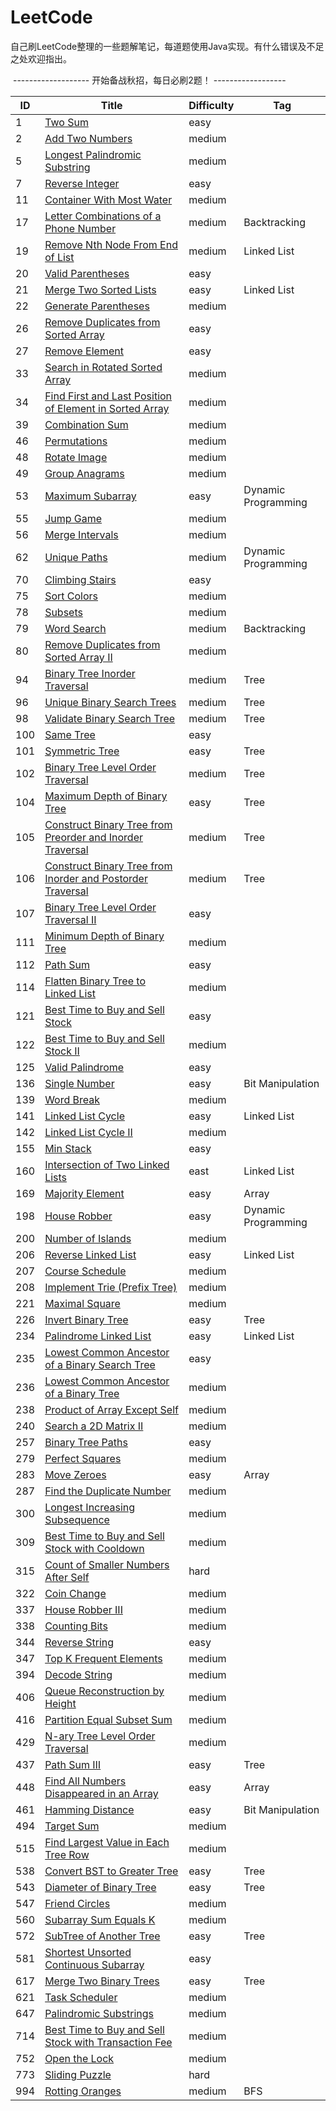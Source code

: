 # LeetCode

​		自己刷LeetCode整理的一些题解笔记，每道题使用Java实现。有什么错误及不足之处欢迎指出。

​		------------------- 开始备战秋招，每日必刷2题！ ------------------

| ID   | Title                                                        | Difficulty | Tag                 |
| ---- | ------------------------------------------------------------ | ---------- | ------------------- |
| 1    | [Two Sum](https://github.com/HoqiheChen/LeetCode/blob/master/code/1-100/001.Two%20Sum.md) | easy       |                     |
| 2    | [Add Two Numbers](https://github.com/HoqiheChen/LeetCode/blob/master/code/1-100/002.Add%20Two%20Numbers.md) | medium     |                     |
| 5    | [Longest Palindromic Substring](https://github.com/HoqiheChen/LeetCode/blob/master/code/1-100/005.Longest%20Palindromic%20Substring.md) | medium     |                     |
| 7    | [Reverse Integer](https://github.com/HoqiheChen/LeetCode/blob/master/code/1-100/007.Reverse%20Integer.md) | easy       |                     |
| 11   | [Container With Most Water](https://github.com/HoqiheChen/LeetCode/blob/master/code/1-100/11.Container%20With%20Most%20Water.md) | medium     |                     |
| 17   | [Letter Combinations of a Phone Number](https://github.com/HoqiheChen/LeetCode/blob/master/code/1-100/017.Letter%20Combinations%20of%20a%20Phone%20Number.md) | medium     | Backtracking        |
| 19   | [Remove Nth Node From End of List](https://github.com/HoqiheChen/LeetCode/blob/master/code/1-100/019.Remove%20Nth%20Node%20From%20End%20of%20List.md) | medium     | Linked List         |
| 20   | [Valid Parentheses](https://github.com/HoqiheChen/LeetCode/blob/master/code/1-100/020.Valid%20Parentheses.md) | easy       |                     |
| 21   | [Merge Two Sorted Lists](https://github.com/HoqiheChen/LeetCode/blob/master/code/1-100/021.Merge%20Two%20Sorted%20Lists.md) | easy       | Linked List         |
| 22   | [Generate Parentheses](https://github.com/HoqiheChen/LeetCode/blob/master/code/1-100/022.Generate%20Parentheses.md) | medium     |                     |
| 26   | [Remove Duplicates from Sorted Array](https://github.com/HoqiheChen/LeetCode/blob/master/code/1-100/026.Remove%20Duplicates%20from%20Sorted%20Array.md) | easy       |                     |
| 27   | [Remove Element](https://github.com/HoqiheChen/LeetCode/blob/master/code/1-100/027.Remove%20Element.md) | easy       |                     |
| 33   | [Search in Rotated Sorted Array](https://github.com/HoqiheChen/LeetCode/blob/master/code/1-100/033.Search%20in%20Rotated%20Sorted%20Array.md) | medium     |                     |
| 34   | [Find First and Last Position of Element in Sorted Array](https://github.com/HoqiheChen/LeetCode/blob/master/code/1-100/034.Find%20First%20and%20Last%20Position%20of%20Element%20in%20Sorted%20Array.md) | medium     |                     |
| 39   | [Combination Sum](https://github.com/HoqiheChen/LeetCode/blob/master/code/1-100/039.Combination%20Sum.md) | medium     |                     |
| 46   | [Permutations](https://github.com/HoqiheChen/LeetCode/blob/master/code/1-100/046.Permutations.md) | medium     |                     |
| 48   | [Rotate Image](https://github.com/HoqiheChen/LeetCode/blob/master/code/1-100/048.Rotate%20Image.md) | medium     |                     |
| 49   | [Group Anagrams](https://github.com/HoqiheChen/LeetCode/blob/master/code/1-100/049.Group%20Anagrams.md) | medium     |                     |
| 53   | [Maximum Subarray](https://github.com/HoqiheChen/LeetCode/blob/master/code/1-100/053.Maximum%20Subarray.md) | easy       | Dynamic Programming |
| 55   | [Jump Game](https://github.com/HoqiheChen/LeetCode/blob/master/code/1-100/055.Jump%20Game.md) | medium     |                     |
| 56   | [Merge Intervals](https://github.com/HoqiheChen/LeetCode/blob/master/code/1-100/056.Merge%20Intervals.md) | medium     |                     |
| 62   | [Unique Paths](https://github.com/HoqiheChen/LeetCode/blob/master/code/1-100/062.Unique%20Paths.md) | medium     | Dynamic Programming |
| 70   | [Climbing Stairs](https://github.com/HoqiheChen/LeetCode/blob/master/code/1-100/070.Climbing%20Stairs.md) | easy       |                     |
| 75   | [Sort Colors](https://github.com/HoqiheChen/LeetCode/blob/master/code/1-100/075.Sort%20Colors.md) | medium     |                     |
| 78   | [Subsets](https://github.com/HoqiheChen/LeetCode/blob/master/code/1-100/078.Subsets.md) | medium     |                     |
| 79   | [Word Search](https://github.com/HoqiheChen/LeetCode/blob/master/code/1-100/079.Word%20Search.md) | medium     | Backtracking        |
| 80   | [Remove Duplicates from Sorted Array II](https://github.com/HoqiheChen/LeetCode/blob/master/code/1-100/080.Remove%20Duplicates%20from%20Sorted%20Array%20II.md) | medium     |                     |
| 94   | [Binary Tree Inorder Traversal](https://github.com/HoqiheChen/LeetCode/blob/master/code/1-100/094.Binary%20Tree%20Inorder%20Traversal.md) | medium     | Tree                |
| 96   | [Unique Binary Search Trees](https://github.com/HoqiheChen/LeetCode/blob/master/code/1-100/096.Unique%20Binary%20Search%20Trees.md) | medium     | Tree                |
| 98   | [Validate Binary Search Tree](https://github.com/HoqiheChen/LeetCode/blob/master/code/1-100/098.Validate%20Binary%20Search%20Tree.md) | medium     | Tree                |
| 100  | [Same Tree](https://github.com/HoqiheChen/LeetCode/blob/master/code/1-100/100.Same%20Tree.md) | easy       |                     |
| 101  | [Symmetric Tree](https://github.com/HoqiheChen/LeetCode/blob/master/code/101-200/101.Symmetric%20Tree.md) | easy       | Tree                |
| 102  | [Binary Tree Level Order Traversal](https://github.com/HoqiheChen/LeetCode/blob/master/code/101-200/102.Binary%20Tree%20Level%20Order%20Traversal.md) | medium     | Tree                |
| 104  | [Maximum Depth of Binary Tree](https://github.com/HoqiheChen/LeetCode/blob/master/code/101-200/104.Maximum%20Depth%20of%20Binary%20Tree.md) | easy       | Tree                |
| 105  | [Construct Binary Tree from Preorder and Inorder Traversal](https://github.com/HoqiheChen/LeetCode/blob/master/code/101-200/105.Construct%20Binary%20Tree%20from%20Preorder%20and%20Inorder%20Traversal.md) | medium     | Tree                |
| 106  | [Construct Binary Tree from Inorder and Postorder Traversal](https://github.com/HoqiheChen/LeetCode/blob/master/code/101-200/106.Construct%20Binary%20Tree%20from%20Inorder%20and%20Postorder%20Traversal.md) | medium     | Tree                |
| 107  | [Binary Tree Level Order Traversal II](https://github.com/HoqiheChen/LeetCode/blob/master/code/101-200/107.Binary%20Tree%20Level%20Order%20Traversal%20II.md) | easy       |                     |
| 111  | [Minimum Depth of Binary Tree](https://github.com/HoqiheChen/LeetCode/blob/master/code/101-200/111.Minimum%20Depth%20of%20Binary%20Tree.md) | medium     |                     |
| 112  | [Path Sum](https://github.com/HoqiheChen/LeetCode/blob/master/code/101-200/112.Path%20Sum.md) | easy       |                     |
| 114  | [Flatten Binary Tree to Linked List](https://github.com/HoqiheChen/LeetCode/blob/master/code/101-200/114.Flatten%20Binary%20Tree%20to%20Linked%20List.md) | medium     |                     |
| 121  | [Best Time to Buy and Sell Stock](https://github.com/HoqiheChen/LeetCode/blob/master/code/101-200/121.Best%20Time%20to%20Buy%20and%20Sell%20Stock.md) | easy       |                     |
| 122  | [Best Time to Buy and Sell Stock II](https://github.com/HoqiheChen/LeetCode/blob/master/code/101-200/122.Best%20Time%20to%20Buy%20and%20Sell%20Stock%20II.md) | medium     |                     |
| 125  | [Valid Palindrome](https://github.com/HoqiheChen/LeetCode/blob/master/code/101-200/125.Valid%20Palindrome.md) | easy       |                     |
| 136  | [Single Number](https://github.com/HoqiheChen/LeetCode/blob/master/code/101-200/136.Single%20Number.md) | easy       | Bit Manipulation    |
| 139  | [Word Break](https://github.com/HoqiheChen/LeetCode/blob/master/code/101-200/139.Word%20Break.md) | medium     |                     |
| 141  | [Linked List Cycle](https://github.com/HoqiheChen/LeetCode/blob/master/code/101-200/141.Linked%20List%20Cycle.md) | easy       | Linked List         |
| 142  | [Linked List Cycle II](https://github.com/HoqiheChen/LeetCode/blob/master/code/101-200/142.Linked%20List%20Cycle%20II.md) | medium     |                     |
| 155  | [Min Stack](https://github.com/HoqiheChen/LeetCode/blob/master/code/101-200/155.Min%20Stack.md) | easy       |                     |
| 160  | [Intersection of Two Linked Lists](https://github.com/HoqiheChen/LeetCode/blob/master/code/101-200/160.Intersection%20of%20Two%20Linked%20Lists.md) | east       | Linked List         |
| 169  | [Majority Element](https://github.com/HoqiheChen/LeetCode/blob/master/code/101-200/169.Majority%20Element.md) | easy       | Array               |
| 198  | [House Robber](https://github.com/HoqiheChen/LeetCode/blob/master/code/101-200/198.House%20Robber.md) | easy       | Dynamic Programming |
| 200  | [Number of Islands](https://github.com/HoqiheChen/LeetCode/blob/master/code/101-200/200.Number%20of%20Islands.md) | medium     |                     |
| 206  | [Reverse Linked List](https://github.com/HoqiheChen/LeetCode/blob/master/code/201-300/206.Reverse%20Linked%20List.md) | easy       | Linked List         |
| 207  | [Course Schedule](https://github.com/HoqiheChen/LeetCode/blob/master/code/201-300/207.Course%20Schedule.md) | medium     |                     |
| 208  | [Implement Trie (Prefix Tree)](https://github.com/HoqiheChen/LeetCode/blob/master/code/201-300/208.Implement%20Trie%20(Prefix%20Tree).md) | medium     |                     |
| 221  | [Maximal Square](https://github.com/HoqiheChen/LeetCode/blob/master/code/201-300/221.Maximal%20Square.md) | medium     |                     |
| 226  | [Invert Binary Tree](https://github.com/HoqiheChen/LeetCode/blob/master/code/201-300/226.Invert%20Binary%20Tree.md) | easy       | Tree                |
| 234  | [Palindrome Linked List](https://github.com/HoqiheChen/LeetCode/blob/master/code/201-300/234.Palindrome%20Linked%20List.md) | easy       | Linked List         |
| 235  | [Lowest Common Ancestor of a Binary Search Tree](https://github.com/HoqiheChen/LeetCode/blob/master/code/201-300/235.Lowest%20Common%20Ancestor%20of%20a%20Binary%20Search%20Tree.md) | easy       |                     |
| 236  | [Lowest Common Ancestor of a Binary Tree](https://github.com/HoqiheChen/LeetCode/blob/master/code/201-300/236.Lowest%20Common%20Ancestor%20of%20a%20Binary%20Tree.md) | medium     |                     |
| 238  | [Product of Array Except Self](https://github.com/HoqiheChen/LeetCode/blob/master/code/201-300/238.Product%20of%20Array%20Except%20Self.md) | medium     |                     |
| 240  | [Search a 2D Matrix II](https://github.com/HoqiheChen/LeetCode/blob/master/code/201-300/240.Search%20a%202D%20Matrix%20II.md) | medium     |                     |
| 257  | [Binary Tree Paths](https://github.com/HoqiheChen/LeetCode/blob/master/code/201-300/257.Binary%20Tree%20Paths.md) | easy       |                     |
| 279  | [Perfect Squares](https://github.com/HoqiheChen/LeetCode/blob/master/code/201-300/279.Perfect%20Squares.md) | medium     |                     |
| 283  | [Move Zeroes](https://github.com/HoqiheChen/LeetCode/blob/master/code/201-300/283.Move%20Zeroes.md) | easy       | Array               |
| 287  | [Find the Duplicate Number](https://github.com/HoqiheChen/LeetCode/blob/master/code/201-300/287.Find%20the%20Duplicate%20Number.md) | medium     |                     |
| 300  | [Longest Increasing Subsequence](https://github.com/HoqiheChen/LeetCode/blob/master/code/201-300/300.Longest%20Increasing%20Subsequence.md) | medium     |                     |
| 309  | [Best Time to Buy and Sell Stock with Cooldown](https://github.com/HoqiheChen/LeetCode/blob/master/code/301-400/309.Best%20Time%20to%20Buy%20and%20Sell%20Stock%20with%20Cooldown.md) | medium     |                     |
| 315  | [Count of Smaller Numbers After Self](https://github.com/HoqiheChen/LeetCode/blob/master/code/301-400/315.Count%20of%20Smaller%20Numbers%20After%20Self.md) | hard       |                     |
| 322  | [Coin Change](https://github.com/HoqiheChen/LeetCode/blob/master/code/301-400/322.Coin%20Change.md) | medium     |                     |
| 337  | [House Robber III](https://github.com/HoqiheChen/LeetCode/blob/master/code/301-400/337.House%20Robber%20III.md) | medium     |                     |
| 338  | [Counting Bits](https://github.com/HoqiheChen/LeetCode/blob/master/code/301-400/338.Counting%20Bits.md) | medium     |                     |
| 344  | [Reverse String](https://github.com/HoqiheChen/LeetCode/blob/master/code/301-400/344.Reverse%20String.md) | easy       |                     |
| 347  | [Top K Frequent Elements](https://github.com/HoqiheChen/LeetCode/blob/master/code/301-400/347.Top%20K%20Frequent%20Elements.md) | medium     |                     |
| 394  | [Decode String](https://github.com/HoqiheChen/LeetCode/blob/master/code/301-400/394.Decode%20String.md) | medium     |                     |
| 406  | [Queue Reconstruction by Height](https://github.com/HoqiheChen/LeetCode/blob/master/code/401-500/406.Queue%20Reconstruction%20by%20Height.md) | medium     |                     |
| 416  | [Partition Equal Subset Sum](https://github.com/HoqiheChen/LeetCode/blob/master/code/401-500/416.Partition%20Equal%20Subset%20Sum.md) | medium     |                     |
| 429  | [N-ary Tree Level Order Traversal](https://github.com/HoqiheChen/LeetCode/blob/master/code/401-500/429.N-ary%20Tree%20Level%20Order%20Traversal.md) | medium     |                     |
| 437  | [Path Sum Ⅲ](https://github.com/HoqiheChen/LeetCode/blob/master/code/401-500/437.Path%20Sum%20%E2%85%A2.md) | easy       | Tree                |
| 448  | [Find All Numbers Disappeared in an Array](https://github.com/HoqiheChen/LeetCode/blob/master/code/401-500/448.Find%20All%20Numbers%20Disappeared%20in%20an%20Array.md) | easy       | Array               |
| 461  | [Hamming Distance](https://github.com/HoqiheChen/LeetCode/blob/master/code/401-500/461.Hamming%20Distance.md) | easy       | Bit Manipulation    |
| 494  | [Target Sum](https://github.com/HoqiheChen/LeetCode/blob/master/code/401-500/494.Target%20Sum.md) | medium     |                     |
| 515  | [Find Largest Value in Each Tree Row](https://github.com/HoqiheChen/LeetCode/blob/master/code/501-600/515.Find%20Largest%20Value%20in%20Each%20Tree%20Row.md) | medium     |                     |
| 538  | [Convert BST to Greater Tree](https://github.com/HoqiheChen/LeetCode/blob/master/code/501-600/538.Convert%20BST%20to%20Greater%20Tree.md) | easy       | Tree                |
| 543  | [Diameter of Binary Tree](https://github.com/HoqiheChen/LeetCode/blob/master/code/501-600/543.Diameter%20of%20Binary%20Tree.md) | easy       | Tree                |
| 547  | [Friend Circles](https://github.com/HoqiheChen/LeetCode/blob/master/code/501-600/547.Friend%20Circles.md) | medium     |                     |
| 560  | [Subarray Sum Equals K](https://github.com/HoqiheChen/LeetCode/blob/master/code/501-600/560.Subarray%20Sum%20Equals%20K.md) | medium     |                     |
| 572  | [SubTree of Another Tree](https://github.com/HoqiheChen/LeetCode/blob/master/code/501-600/572.SubTree%20of%20Another%20Tree.md) | easy       | Tree                |
| 581  | [Shortest Unsorted Continuous Subarray](https://github.com/HoqiheChen/LeetCode/blob/master/code/501-600/581.Shortest%20Unsorted%20Continuous%20Subarray.md) | easy       |                     |
| 617  | [Merge Two Binary Trees](https://github.com/HoqiheChen/LeetCode/blob/master/code/601-700/617.Merge%20Two%20Binary%20Trees.md) | easy       | Tree                |
| 621  | [Task Scheduler](https://github.com/HoqiheChen/LeetCode/blob/master/code/601-700/621.Task%20Scheduler.md) | medium     |                     |
| 647  | [Palindromic Substrings](https://github.com/HoqiheChen/LeetCode/blob/master/code/601-700/647.Palindromic%20Substrings.md) | medium     |                     |
| 714  | [Best Time to Buy and Sell Stock with Transaction Fee](https://github.com/HoqiheChen/LeetCode/blob/master/code/701-800/714.Best%20Time%20to%20Buy%20and%20Sell%20Stock%20with%20Transaction%20Fee.md) | medium     |                     |
| 752  | [Open the Lock](https://github.com/HoqiheChen/LeetCode/blob/master/code/701-800/752.Open%20the%20Lock.md) | medium     |                     |
| 773  | [Sliding Puzzle](https://github.com/HoqiheChen/LeetCode/blob/master/code/701-800/773.Sliding%20Puzzle.md) | hard       |                     |
| 994  | [Rotting Oranges](https://github.com/HoqiheChen/LeetCode/blob/master/code/901-1000/994.Rotting%20Oranges.md) | medium     | BFS                 |



